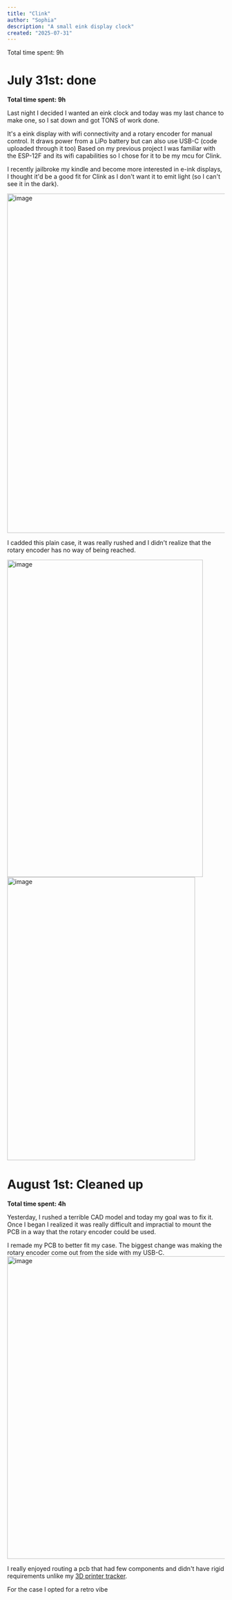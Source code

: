 ```yaml
---
title: "Clink"
author: "Sophia"
description: "A small eink display clock"
created: "2025-07-31"
---
```


Total time spent: 9h

# July 31st: done

**Total time spent: 9h**

Last night I decided I wanted an eink clock and today was my last chance to make one, so I sat down and got TONS of work done. 

It's a eink display with wifi connectivity and a rotary encoder for manual control. It draws power from a LiPo battery but can also use USB-C (code uploaded through it too)
Based on my previous project I was familiar with the ESP-12F and its wifi capabilities so I chose for it to be my mcu for Clink. 

I recently jailbroke my kindle and become more interested in e-ink displays, I thought it'd be a good fit for Clink as I don't want it to emit light (so I can't see it in the dark).

<img width="1114" height="785" alt="image" src="https://github.com/user-attachments/assets/cbdfafea-d1dc-48ca-a466-b19d50386e3b" />

I cadded this plain case, it was really rushed and I didn't realize that the rotary encoder has no way of being reached. 

<img width="453" height="734" alt="image" src="https://github.com/user-attachments/assets/097640df-f90d-46eb-a1e7-1075677bf4c9" />
<img width="435" height="655" alt="image" src="https://github.com/user-attachments/assets/996a223d-3cb9-4e5f-b448-574bee1aab50" />

# August 1st: Cleaned up

**Total time spent: 4h**

Yesterday, I rushed a terrible CAD model and today my goal was to fix it. Once I began I realized it was really difficult and impractial to mount the PCB in a way that the rotary encoder could be used. 

I remade my PCB to better fit my case. The biggest change was making the rotary encoder come out from the side with my USB-C.
<img width="700" alt="image" src="https://github.com/user-attachments/assets/584fdcc3-5296-4001-9d2b-0c59e753f434" />

I really enjoyed routing a pcb that had few components and didn't have rigid requirements unlike my [3D printer tracker](https://github.com/sophiayduan/Endev-board).

For the case I opted for a retro vibe

